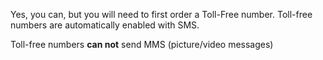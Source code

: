 Yes, you can, but you will need to first order a Toll-Free number. Toll-free numbers are automatically enabled with SMS.

Toll-free numbers **can not** send MMS (picture/video messages)
